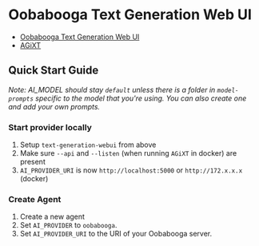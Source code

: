 # Oobabooga Text Generation Web UI
- [Oobabooga Text Generation Web UI](https://github.com/oobabooga/text-generation-webui)
- [AGiXT](https://github.com/Josh-XT/AGiXT)

## Quick Start Guide
_Note: AI_MODEL should stay `default` unless there is a folder in `model-prompts` specific to the model that you're using. You can also create one and add your own prompts._

### Start provider locally
1. Setup `text-generation-webui` from above
1. Make sure `--api` and `--listen` (when running `AGiXT` in docker) are present
1. `AI_PROVIDER_URI` is now `http://localhost:5000` or `http://172.x.x.x` (docker)

### Create Agent 
1. Create a new agent
1. Set `AI_PROVIDER` to `oobabooga`.
1. Set `AI_PROVIDER_URI` to the URI of your Oobabooga server.
